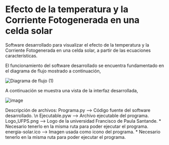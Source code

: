# Efecto de la temperatura y la Corriente Fotogenerada en una celda solar
Software desarrollado para visualizar el efecto de la temperatura y la Corriente Fotogenerada en una celda solar, a partir de las ecuaciones características.

El funcionamiento del software desarrollado se encuentra fundamentado en el diagrama de flujo mostrado a continuación,

![Diagrama de flujo (1)](https://user-images.githubusercontent.com/83727627/190926762-01c2b31d-7834-491b-aacd-00af07a7fbd9.png)

A continuación se muestra una vista de la interfaz desarrollada,

![image](https://user-images.githubusercontent.com/83727627/190926824-d7c0b904-0924-41d3-bdf5-7434aa01a41e.png)

Descripción de archivos:
Programa.py --> Código fuente del software desarrollado. \n
Ejecutable.pyw --> Archivo ejecutable del programa.
Logo_UFPS.png --> Logo de la universidad Francisco de Paula Santande. * Necesario tenerlo en la misma ruta para poder ejecutar el programa.
energia-solar.ico --> Imagen usada como icono del programa. * Necesario tenerlo en la misma ruta para poder ejecutar el programa.
